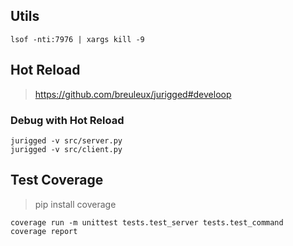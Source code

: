 ## Utils

```
lsof -nti:7976 | xargs kill -9
```

## Hot Reload

> https://github.com/breuleux/jurigged#develoop

### Debug with Hot Reload

```
jurigged -v src/server.py
jurigged -v src/client.py
```

## Test Coverage

> pip install coverage

```
coverage run -m unittest tests.test_server tests.test_command
coverage report
```
